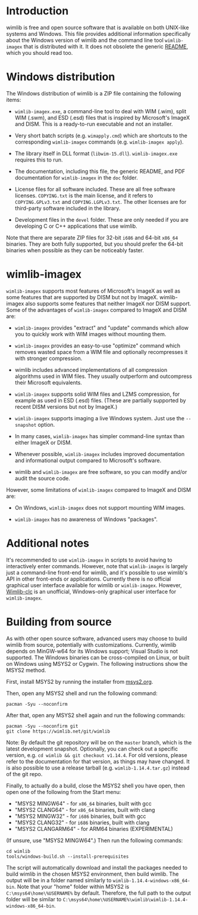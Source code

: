 # Introduction

wimlib is free and open source software that is available on both UNIX-like
systems and Windows.  This file provides additional information specifically
about the Windows version of wimlib and the command line tool `wimlib-imagex`
that is distributed with it.  It does not obsolete the generic
[README](README.md), which you should read too.

# Windows distribution

The Windows distribution of wimlib is a ZIP file containing the following items:

- `wimlib-imagex.exe`, a command-line tool to deal with WIM (.wim), split WIM
  (.swm), and ESD (.esd) files that is inspired by Microsoft's ImageX and DISM.
  This is a ready-to-run executable and not an installer.

- Very short batch scripts (e.g. `wimapply.cmd`) which are shortcuts to the
  corresponding `wimlib-imagex` commands (e.g. `wimlib-imagex apply`).

- The library itself in DLL format (`libwim-15.dll`).  `wimlib-imagex.exe`
  requires this to run.

- The documentation, including this file, the generic README, and PDF
  documentation for `wimlib-imagex` in the `doc` folder.

- License files for all software included.  These are all free software
  licenses.  `COPYING.txt` is the main license, and it refers to
  `COPYING.GPLv3.txt` and `COPYING.LGPLv3.txt`.  The other licenses are for
  third-party software included in the library.

- Development files in the `devel` folder.  These are only needed if you are
  developing C or C++ applications that use wimlib.

Note that there are separate ZIP files for 32-bit `i686` and 64-bit `x86_64`
binaries.  They are both fully supported, but you should prefer the 64-bit
binaries when possible as they can be noticeably faster.

# wimlib-imagex

`wimlib-imagex` supports most features of Microsoft's ImageX as well as some
features that are supported by DISM but not by ImageX.  wimlib-imagex also
supports some features that neither ImageX nor DISM support.  Some of the
advantages of `wimlib-imagex` compared to ImageX and DISM are:

- `wimlib-imagex` provides "extract" and "update" commands which allow you to
  quickly work with WIM images without mounting them.

- `wimlib-imagex` provides an easy-to-use "optimize" command which removes
  wasted space from a WIM file and optionally recompresses it with stronger
  compression.

- wimlib includes advanced implementations of all compression algorithms used in
  WIM files.  They usually outperform and outcompress their Microsoft
  equivalents.

- `wimlib-imagex` supports solid WIM files and LZMS compression, for example as
  used in ESD (.esd) files.  (These are partially supported by recent DISM
  versions but not by ImageX.)

- `wimlib-imagex` supports imaging a live Windows system.  Just use the
  `--snapshot` option.

- In many cases, `wimlib-imagex` has simpler command-line syntax than either
  ImageX or DISM.

- Whenever possible, `wimlib-imagex` includes improved documentation and
  informational output compared to Microsoft's software.

- wimlib and `wimlib-imagex` are free software, so you can modify and/or audit
  the source code.

However, some limitations of `wimlib-imagex` compared to ImageX and DISM are:

- On Windows, `wimlib-imagex` does not support mounting WIM images.

- `wimlib-imagex` has no awareness of Windows "packages".

# Additional notes

It's recommended to use `wimlib-imagex` in scripts to avoid having to
interactively enter commands.  However, note that `wimlib-imagex` is largely
just a command-line front-end for wimlib, and it's possible to use wimlib's API
in other front-ends or applications.  Currently there is no official graphical
user interface available for wimlib or `wimlib-imagex`.  However,
[Wimlib-clc](https://reboot.pro/files/file/588-wimlib-clc/) is an unofficial,
Windows-only graphical user interface for `wimlib-imagex`.

# Building from source

As with other open source software, advanced users may choose to build wimlib
from source, potentially with customizations.  Currently, wimlib depends on
MinGW-w64 for its Windows support; Visual Studio is not supported.  The Windows
binaries can be cross-compiled on Linux, or built on Windows using MSYS2 or
Cygwin.  The following instructions show the MSYS2 method.

First, install MSYS2 by running the installer from
[msys2.org](https://www.msys2.org).

Then, open any MSYS2 shell and run the following command:

    pacman -Syu --noconfirm

After that, open any MSYS2 shell again and run the following commands:

    pacman -Syu --noconfirm git
    git clone https://wimlib.net/git/wimlib

Note: By default the git repository will be on the `master` branch, which is the
latest development snapshot.  Optionally, you can check out a specific version,
e.g. `cd wimlib && git checkout v1.14.4`.  For old versions, please refer to the
documentation for that version, as things may have changed.  It is also possible
to use a release tarball (e.g. `wimlib-1.14.4.tar.gz`) instead of the git repo.

Finally, to actually do a build, close the MSYS2 shell you have open, then open
one of the following from the Start menu:

- "MSYS2 MINGW64" - for `x86_64` binaries, built with gcc
- "MSYS2 CLANG64" - for `x86_64` binaries, built with clang
- "MSYS2 MINGW32" - for `i686` binaries, built with gcc
- "MSYS2 CLANG32" - for `i686` binaries, built with clang
- "MSYS2 CLANGARM64" - for ARM64 binaries (EXPERIMENTAL)

(If unsure, use "MSYS2 MINGW64".)  Then run the following commands:

    cd wimlib
    tools/windows-build.sh --install-prerequisites

The script will automatically download and install the packages needed to build
wimlib in the chosen MSYS2 environment, then build wimlib.  The output will be
in a folder named similarly to `wimlib-1.14.4-windows-x86_64-bin`.  Note that
your "home" folder within MSYS2 is `C:\msys64\home\%USERNAME%` by default.
Therefore, the full path to the output folder will be similar to
`C:\msys64\home\%USERNAME%\wimlib\wimlib-1.14.4-windows-x86_64-bin`.
